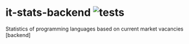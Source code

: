 # it-stats-backend ![tests](https://github.com/webmalc/it-stats-backend/workflows/tests/badge.svg)
Statistics of programming languages based on current market vacancies [backend]

